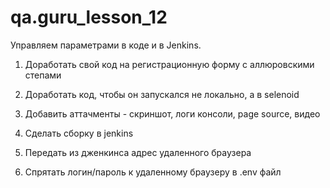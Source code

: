 # qa.guru_lesson_12
Управляем параметрами в коде и в Jenkins.

1. Доработать свой код на регистрационную форму с аллюровскими степами

2. Доработать код, чтобы он запускался не локально, а  в selenoid

3. Добавить аттачменты - скриншот, логи консоли, page source, видео

4. Сделать сборку в jenkins

5. Передать из дженкинса адрес удаленного браузера

6. Спрятать логин/пароль к удаленному браузеру в .env файл
